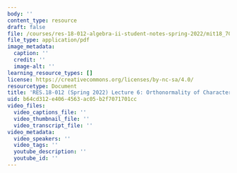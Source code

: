 ```yaml
---
body: ''
content_type: resource
draft: false
file: /courses/res-18-012-algebra-ii-student-notes-spring-2022/mit18_702s22_lect6.pdf
file_type: application/pdf
image_metadata:
  caption: ''
  credit: ''
  image-alt: ''
learning_resource_types: []
license: https://creativecommons.org/licenses/by-nc-sa/4.0/
resourcetype: Document
title: 'RES.18-012 (Spring 2022) Lecture 6: Orthonormality of Characters'
uid: b64cd312-e406-4563-ac05-b2f7071701cc
video_files:
  video_captions_file: ''
  video_thumbnail_file: ''
  video_transcript_file: ''
video_metadata:
  video_speakers: ''
  video_tags: ''
  youtube_description: ''
  youtube_id: ''
---
```

